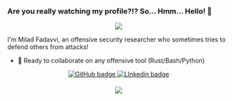
### Are you really watching my profile?!? So... Hmm... Hello! 👋

<p align="center">
<img src="https://media.giphy.com/media/zy89dUFZCagFy/giphy.gif"/>
</p>

I'm Milad Fadavvi, an offensive security researcher who sometimes tries to defend others from attacks!

- 👯 Ready to collaborate on any offensive tool (Rust/Bash/Python)

<p align="center">
  <a href="https://github.com/fadavvi?tab=followers">
    <img src="https://img.shields.io/github/followers/fadavvi?label=Followers&logo=GitHub&style=for-the-badge" alt="GitHub badge" />
  </a>
    <a href="https://www.linkedin.com/in/fadavvi/">
    <img src="https://img.shields.io/badge/LinkedIn-Fadavvi-blue?style=for-the-badge&logo=linkedin" alt="LInkedin badge" />
  </a>
</p>

<h4 align="center"><img src="https://github-readme-stats.vercel.app/api?username=fadavvi&show_icons=true&theme=tokyonight"></h4>
